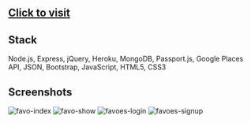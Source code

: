 ## [Click to visit](https://favoplaces.herokuapp.com)

## Stack
Node.js, Express, jQuery, Heroku, MongoDB, Passport.js, Google Places API, JSON, Bootstrap, JavaScript, HTML5, CSS3

## Screenshots
![favo-index](https://user-images.githubusercontent.com/23082500/42360474-049d447a-80b7-11e8-9e2a-33f0ea8d7096.png)
![favo-show](https://user-images.githubusercontent.com/23082500/42360475-04b1f8a2-80b7-11e8-9f2c-c97220c8badd.png)
![favoes-login](https://user-images.githubusercontent.com/23082500/42402976-2bc03e50-814c-11e8-8a80-efc6e7e2bab7.png)
![favoes-signup](https://user-images.githubusercontent.com/23082500/42402978-2bd4ec4c-814c-11e8-9abb-6f12e6ca30d8.png)


